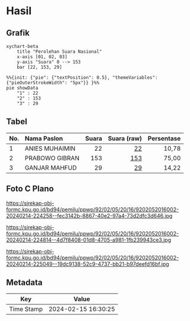 # Hasil

## Grafik

```mermaid
xychart-beta
    title "Perolehan Suara Nasional"
    x-axis [01, 02, 03]
    y-axis "Suara" 0 --> 153
    bar [22, 153, 29]
```

```mermaid
%%{init: {"pie": {"textPosition": 0.5}, "themeVariables": {"pieOuterStrokeWidth": "5px"}} }%%
pie showData
    "1" : 22
    "2" : 153
    "3" : 29
```

## Tabel

| No. | Nama Paslon    | Suara | Suara (raw) | Persentase |
|:--- |:-------------- | -----:| -----------:| ----------:|
| 1   | ANIES MUHAIMIN | 22    | [22][p-1]   | 10,78      |
| 2   | PRABOWO GIBRAN | 153   | [153][p-2]  | 75,00      |
| 3   | GANJAR MAHFUD  | 29    | [29][p-3]   | 14,22      |


[p-1]: https://github.com/gigit-pemilu/pemilu-2024/blob/main/pilpres/hitung-suara/sub/92-papua-barat/sub/02-manokwari/sub/05-masni/sub/2016-igor/sub/002-tps/sub/paslon-1.txt
[p-2]: https://github.com/gigit-pemilu/pemilu-2024/blob/main/pilpres/hitung-suara/sub/92-papua-barat/sub/02-manokwari/sub/05-masni/sub/2016-igor/sub/002-tps/sub/paslon-2.txt
[p-3]: https://github.com/gigit-pemilu/pemilu-2024/blob/main/pilpres/hitung-suara/sub/92-papua-barat/sub/02-manokwari/sub/05-masni/sub/2016-igor/sub/002-tps/sub/paslon-3.txt

## Foto C Plano

https://sirekap-obj-formc.kpu.go.id/bd94/pemilu/ppwp/92/02/05/20/16/9202052016002-20240214-224258--fec3142b-8867-40e2-97a4-73d2dfc3d646.jpg

https://sirekap-obj-formc.kpu.go.id/bd94/pemilu/ppwp/92/02/05/20/16/9202052016002-20240214-224814--4d7f8408-01d8-4705-a981-1fb239943ce3.jpg

https://sirekap-obj-formc.kpu.go.id/bd94/pemilu/ppwp/92/02/05/20/16/9202052016002-20240214-225049--19dc9138-52c9-4737-bb21-b97deefd16bf.jpg


## Metadata

| Key        | Value               |
| ---------- | ------------------- |
| Time Stamp | 2024-02-15 16:30:25 |



